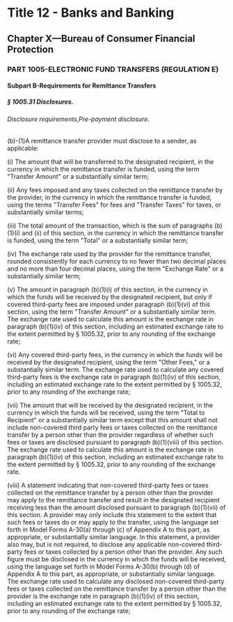 
# Title 12 - Banks and Banking
## Chapter X—Bureau of Consumer Financial Protection
### PART 1005-ELECTRONIC FUND TRANSFERS (REGULATION E)
#### Subpart B-Requirements for Remittance Transfers
##### § 1005.31 Disclosures.
###### Disclosure requirements,Pre-payment disclosure.

(b)-(1)A remittance transfer provider must disclose to a sender, as applicable:

(i) The amount that will be transferred to the designated recipient, in the currency in which the remittance transfer is funded, using the term "Transfer Amount" or a substantially similar term;

(ii) Any fees imposed and any taxes collected on the remittance transfer by the provider, in the currency in which the remittance transfer is funded, using the terms "Transfer Fees" for fees and "Transfer Taxes" for taxes, or substantially similar terms;

(iii) The total amount of the transaction, which is the sum of paragraphs (b)(1)(i) and (ii) of this section, in the currency in which the remittance transfer is funded, using the term "Total" or a substantially similar term;

(iv) The exchange rate used by the provider for the remittance transfer, rounded consistently for each currency to no fewer than two decimal places and no more than four decimal places, using the term "Exchange Rate" or a substantially similar term;

(v) The amount in paragraph (b)(1)(i) of this section, in the currency in which the funds will be received by the designated recipient, but only if covered third-party fees are imposed under paragraph (b)(1)(vi) of this section, using the term "Transfer Amount" or a substantially similar term. The exchange rate used to calculate this amount is the exchange rate in paragraph (b)(1)(iv) of this section, including an estimated exchange rate to the extent permitted by § 1005.32, prior to any rounding of the exchange rate;

(vi) Any covered third-party fees, in the currency in which the funds will be received by the designated recipient, using the term "Other Fees," or a substantially similar term. The exchange rate used to calculate any covered third-party fees is the exchange rate in paragraph (b)(1)(iv) of this section, including an estimated exchange rate to the extent permitted by § 1005.32, prior to any rounding of the exchange rate;

(vii) The amount that will be received by the designated recipient, in the currency in which the funds will be received, using the term "Total to Recipient" or a substantially similar term except that this amount shall not include non-covered third party fees or taxes collected on the remittance transfer by a person other than the provider regardless of whether such fees or taxes are disclosed pursuant to paragraph (b)(1)(viii) of this section. The exchange rate used to calculate this amount is the exchange rate in paragraph (b)(1)(iv) of this section, including an estimated exchange rate to the extent permitted by § 1005.32, prior to any rounding of the exchange rate.

(viii) A statement indicating that non-covered third-party fees or taxes collected on the remittance transfer by a person other than the provider may apply to the remittance transfer and result in the designated recipient receiving less than the amount disclosed pursuant to paragraph (b)(1)(vii) of this section. A provider may only include this statement to the extent that such fees or taxes do or may apply to the transfer, using the language set forth in Model Forms A-30(a) through (c) of Appendix A to this part, as appropriate, or substantially similar language. In this statement, a provider also may, but is not required, to disclose any applicable non-covered third-party fees or taxes collected by a person other than the provider. Any such figure must be disclosed in the currency in which the funds will be received, using the language set forth in Model Forms A-30(b) through (d) of Appendix A to this part, as appropriate, or substantially similar language. The exchange rate used to calculate any disclosed non-covered third-party fees or taxes collected on the remittance transfer by a person other than the provider is the exchange rate in paragraph (b)(1)(iv) of this section, including an estimated exchange rate to the extent permitted by § 1005.32, prior to any rounding of the exchange rate;

